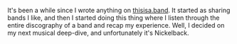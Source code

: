 It's been a while since I wrote anything on [thisisa.band](https://www.thisisa.band/). It started as sharing bands I like, and then I started doing this thing where I listen through the entire discography of a band and recap my experience. Well, I decided on my next musical deep-dive, and unfortunately it's Nickelback.
